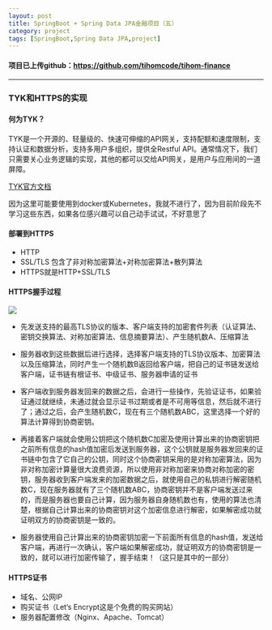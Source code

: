 ```yaml
---
layout: post
title: SpringBoot + Spring Data JPA金融项目（五）
category: project
tags: [SpringBoot,Spring Data JPA,project]
---
```


#### 项目已上传github：https://github.com/tihomcode/tihom-finance

---

### TYK和HTTPS的实现

#### 何为TYK？

TYK是一个开源的、轻量级的、快速可伸缩的API网关，支持配额和速度限制，支持认证和数据分析，支持多用户多组织，提供全Restful API。通常情况下，我们只需要关心业务逻辑的实现，其他的都可以交给API网关，是用户与应用间的一道屏障。

[TYK官方文档](https://tyk.io/docs/get-started/with-tyk-on-premise/installation/docker/with-kubernetes/)

因为这里可能要使用到docker或Kubernetes，我就不进行了，因为目前阶段先不学习这些东西，如果各位感兴趣可以自己动手试试，不好意思了

#### 部署到HTTPS

* HTTP
* SSL/TLS 包含了非对称加密算法+对称加密算法+散列算法
* HTTPS就是HTTP+SSL/TLS

#### HTTPS握手过程

![](http://pbfnr73y8.bkt.clouddn.com/csdn/180806HTTPS%E6%8F%A1%E6%89%8B%E8%BF%87%E7%A8%8B.png)

* 先发送支持的最高TLS协议的版本、客户端支持的加密套件列表（认证算法、密钥交换算法、对称加密算法、信息摘要算法）、产生随机数A、压缩算法
* 服务器收到这些数据后进行选择，选择客户端支持的TLS协议版本、加密算法以及压缩算法，同时产生一个随机数B返回给客户端，把自己的证书链发送给客户端，证书链有根证书、中级证书、服务器申请的证书

* 客户端收到服务器发回来的数据之后，会进行一些操作，先验证证书，如果验证通过就继续，未通过就会显示证书过期或者是不可用等信息，然后就不进行了；通过之后，会产生随机数C，现在有三个随机数ABC，这里选择一个好的算法计算得到协商密钥。
* 再接着客户端就会使用公钥把这个随机数C加密及使用计算出来的协商密钥把之前所有信息的hash值加密后发送到服务器，这个公钥就是服务器发回来的证书链中包含了它自己的公钥，同时这个协商密钥采用的是对称加密算法，因为非对称加密计算量很大浪费资源，所以使用非对称加密来协商对称加密的密钥，服务器收到客户端发来的加密数据之后，就使用自己的私钥进行解密随机数C，现在服务器就有了三个随机数ABC，协商密钥并不是客户端发送过来的，而是服务器也要自己计算，因为服务器自身随机数也有，使用的算法也清楚，根据自己计算出来的协商密钥对这个加密信息进行解密，如果解密成功就证明双方的协商密钥是一致的。
* 服务器使用自己计算出来的协商密钥加密一下前面所有信息的hash值，发送给客户端，再进行一次确认，客户端如果解密成功，就证明双方的协商密钥是一致的，就可以进行加密传输了，握手结束！（这只是其中的一部分）

#### HTTPS证书

* 域名、公网IP
* 购买证书（Let‘s Encrypt这是个免费的购买网站）
* 服务器配置修改（Nginx、Apache、Tomcat）